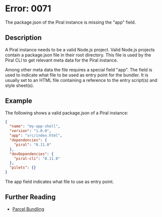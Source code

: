 # Error: 0071

The package.json of the Piral instance is missing the "app" field.

## Description

A Piral instance needs to be a valid Node.js project. Valid Node.js projects contain a
package.json file in their root directory. This file is used by the Piral CLI to get
relevant meta data for the Piral instance.

Among other meta data the file requires a special field "app". The field is used to
indicate what file to be used as entry point for the bundler. It is usually set to an
HTML file containing a reference to the entry script(s) and style sheet(s).

## Example

The following shows a valid package.json of a Piral instance:

```json
{
  "name": "my-app-shell",
  "version": "1.0.0",
  "app": "src/index.html",
  "dependencies": {
    "piral": "0.11.0"
  },
  "devDependencies": {
    "piral-cli": "0.11.0"
  },
  "pilets": {}
}
```

The app field indicates what file to use as entry point.

## Further Reading

- [Parcel Bundling](https://codeburst.io/bundle-your-web-application-with-parceljs-b4eee99bdb55)
